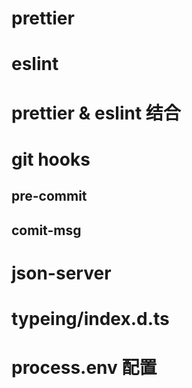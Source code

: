 # prettier

# eslint

# prettier & eslint 结合

# git hooks

## pre-commit

## comit-msg

# json-server

# typeing/index.d.ts

# process.env 配置
